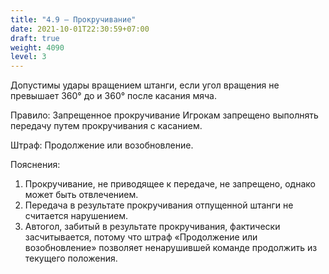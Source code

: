 ```yaml
---
title: "4.9 – Прокручивание"
date: 2021-10-01T22:30:59+07:00
draft: true
weight: 4090
level: 3
---
```


Допустимы удары вращением штанги, если угол вращения не превышает 360° до и 360° после касания мяча.

Правило: Запрещенное прокручивание
Игрокам запрещено выполнять передачу путем прокручивания с касанием.

Штраф: Продолжение или возобновление.

Пояснения:

1. Прокручивание, не приводящее к передаче, не запрещено, однако может быть отвлечением.
2. Передача в результате прокручивания отпущенной штанги не считается нарушением.
3. Автогол, забитый в результате прокручивания, фактически засчитывается, потому что
штраф «Продолжение или возобновление» позволяет ненарушившей команде продолжить из текущего положения.